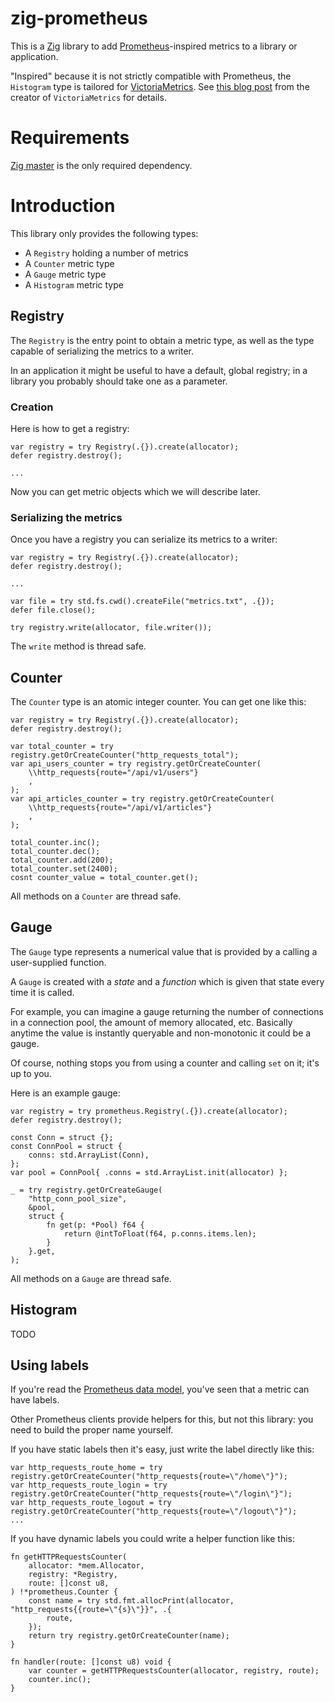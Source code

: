 # zig-prometheus

This is a [Zig](https://ziglang.org/) library to add [Prometheus](https://prometheus.io/docs/concepts/data_model/)-inspired metrics to a library or application.

"Inspired" because it is not strictly compatible with Prometheus, the `Histogram` type is tailored for [VictoriaMetrics](https://github.com/VictoriaMetrics/VictoriaMetrics).
See [this blog post](https://valyala.medium.com/improving-histogram-usability-for-prometheus-and-grafana-bc7e5df0e350) from the creator of `VictoriaMetrics` for details.

# Requirements

[Zig master](https://ziglang.org/download/) is the only required dependency.

# Introduction

This library only provides the following types:
* A `Registry` holding a number of metrics
* A `Counter` metric type
* A `Gauge` metric type
* A `Histogram` metric type

## Registry

The `Registry` is the entry point to obtain a metric type, as well as the type capable of serializing the metrics to a writer.

In an application it might be useful to have a default, global registry; in a library you probably should take one as a parameter.

### Creation

Here is how to get a registry:
```zig
var registry = try Registry(.{}).create(allocator);
defer registry.destroy();

...
```

Now you can get metric objects which we will describe later.

### Serializing the metrics

Once you have a registry you can serialize its metrics to a writer:
```zig
var registry = try Registry(.{}).create(allocator);
defer registry.destroy();

...

var file = try std.fs.cwd().createFile("metrics.txt", .{});
defer file.close();

try registry.write(allocator, file.writer());
```

The `write` method is thread safe.

## Counter

The `Counter` type is an atomic integer counter. You can get one like this:

```zig
var registry = try Registry(.{}).create(allocator);
defer registry.destroy();

var total_counter = try registry.getOrCreateCounter("http_requests_total");
var api_users_counter = try registry.getOrCreateCounter(
    \\http_requests{route="/api/v1/users"}
    ,
);
var api_articles_counter = try registry.getOrCreateCounter(
    \\http_requests{route="/api/v1/articles"}
    ,
);

total_counter.inc();
total_counter.dec();
total_counter.add(200);
total_counter.set(2400);
cosnt counter_value = total_counter.get();

```

All methods on a `Counter` are thread safe.

## Gauge

The `Gauge` type represents a numerical value that is provided by a calling a user-supplied function.

A `Gauge` is created with a _state_ and a _function_ which is given that state every time it is called.

For example, you can imagine a gauge returning the number of connections in a connection pool, the amount of memory allocated, etc.
Basically anytime the value is instantly queryable and non-monotonic it could be a gauge.

Of course, nothing stops you from using a counter and calling `set` on it; it's up to you.

Here is an example gauge:
```zig
var registry = try prometheus.Registry(.{}).create(allocator);
defer registry.destroy();

const Conn = struct {};
const ConnPool = struct {
    conns: std.ArrayList(Conn),
};
var pool = ConnPool{ .conns = std.ArrayList.init(allocator) };

_ = try registry.getOrCreateGauge(
    "http_conn_pool_size",
    &pool,
    struct {
        fn get(p: *Pool) f64 {
            return @intToFloat(f64, p.conns.items.len);
        }
    }.get,
);
```

All methods on a `Gauge` are thread safe.

## Histogram

TODO

## Using labels

If you're read the [Prometheus data model](https://prometheus.io/docs/concepts/data_model/#notation), you've seen that a metric can have labels.

Other Prometheus clients provide helpers for this, but not this library: you need to build the proper name yourself.

If you have static labels then it's easy, just write the label directly like this:
```zig
var http_requests_route_home = try registry.getOrCreateCounter("http_requests{route=\"/home\"}");
var http_requests_route_login = try registry.getOrCreateCounter("http_requests{route=\"/login\"}");
var http_requests_route_logout = try registry.getOrCreateCounter("http_requests{route=\"/logout\"}");
...
```

If you have dynamic labels you could write a helper function like this:
```zig
fn getHTTPRequestsCounter(
    allocator: *mem.Allocator,
    registry: *Registry,
    route: []const u8,
) !*prometheus.Counter {
    const name = try std.fmt.allocPrint(allocator, "http_requests{{route=\"{s}\"}}", .{
        route,
    });
    return try registry.getOrCreateCounter(name);
}

fn handler(route: []const u8) void {
    var counter = getHTTPRequestsCounter(allocator, registry, route);
    counter.inc();
}
```
